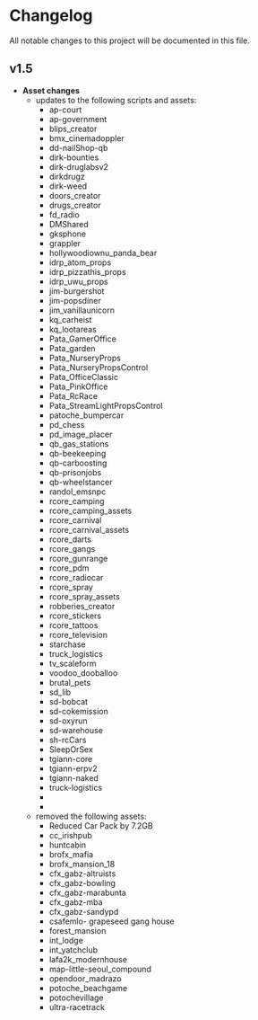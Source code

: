# Changelog    
All notable changes to this project will be documented in this file.
## v1.5
- **Asset changes**
   - updates to the following scripts and assets:
      -   ap-court
      -   ap-government
      -   blips_creator
      -   bmx_cinemadoppler
      -   dd-nailShop-qb
      -   dirk-bounties
      -   dirk-druglabsv2
      -   dirkdrugz
      -   dirk-weed
      -   doors_creator
      -   drugs_creator
      -   fd_radio
      -   DMShared
      -   gksphone
      -   grappler
      -   hollywoodiownu_panda_bear
      -   idrp_atom_props
      -   idrp_pizzathis_props
      -   idrp_uwu_props
      -   jim-burgershot
      -   jim-popsdiner
      -   jim_vanillaunicorn
      -   kq_carheist
      -   kq_lootareas
      -   Pata_GamerOffice
      -   Pata_garden
      -   Pata_NurseryProps
      -   Pata_NurseryPropsControl
      -   Pata_OfficeClassic
      -   Pata_PinkOffice
      -   Pata_RcRace
      -   Pata_StreamLightPropsControl
      -   patoche_bumpercar
      -   pd_chess
      -   pd_image_placer
      -   qb_gas_stations
      -   qb-beekeeping
      -   qb-carboosting
      -   qb-prisonjobs
      -   qb-wheelstancer
      -   randol_emsnpc
      -   rcore_camping
      -   rcore_camping_assets
      -   rcore_carnival
      -   rcore_carnival_assets
      -   rcore_darts
      -   rcore_gangs
      -   rcore_gunrange
      -   rcore_pdm
      -  rcore_radiocar
      -  rcore_spray
      -   rcore_spray_assets
      -   robberies_creator
      -   rcore_stickers
      -   rcore_tattoos
      -   rcore_television
      -   starchase
      -   truck_logistics
      -  tv_scaleform
      -   voodoo_dooballoo
      -   brutal_pets
      -   sd_lib
      -   sd-bobcat
      -   sd-cokemission
      -   sd-oxyrun
      -   sd-warehouse
      -   sh-rcCars
      -   SleepOrSex
      -   tgiann-core
      -   tgiann-erpv2
      -   tgiann-naked
      -   truck-logistics
      -  
      -   
   - removed the following assets:
      -   Reduced Car Pack by 7.2GB
      -   cc_irishpub
      -   huntcabin
      -   brofx_mafia
      -   brofx_mansion_18
      -   cfx_gabz-altruists
      -  cfx_gabz-bowling
      -  cfx_gabz-marabunta
      -  cfx_gabz-mba
      -  cfx_gabz-sandypd
      -  csafemlo- grapeseed gang house
      -  forest_mansion
      -  int_lodge
      -  int_yatchclub
      -  lafa2k_modernhouse
      -  map-little-seoul_compound
      -  opendoor_madrazo
      -  potoche_beachgame
      -  potochevillage
      -  ultra-racetrack
